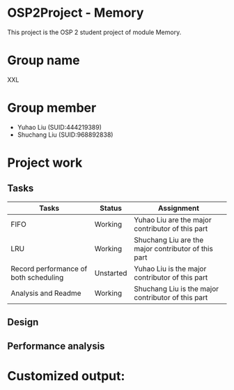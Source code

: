 # OSP2Project - Memory

This project is the OSP 2 student project of module Memory.

# Group name

XXL

# Group member

* Yuhao Liu (SUID:444219389)
* Shuchang Liu (SUID:968892838)

# Project work

## Tasks

|Tasks		|Status	|Assignment	|
|-----------|-------|-----------|
|FIFO |Working|Yuhao Liu are the major contributor of this part|
|LRU |Working|Shuchang Liu are the major contributor of this part|
|Record performance of both scheduling	|Unstarted|Yuhao Liu is the major contributor of this part|
|Analysis and Readme |Working |Shuchang Liu is the major contributor of this part|

## Design



## Performance analysis



# Customized output:

